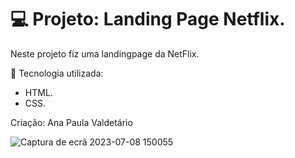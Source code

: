 # 💻 Projeto: Landing Page Netflix.
Neste projeto fiz uma landingpage da NetFlix.

🚀  Tecnologia utilizada:
- HTML.
- CSS.
 
Criação: Ana Paula Valdetário

![Captura de ecrã 2023-07-08 150055](https://github.com/anapaulavaldetario/LandingpageNetflix/assets/102619370/6a6cc205-6ca4-4b69-b53b-8ffb072e3853)


